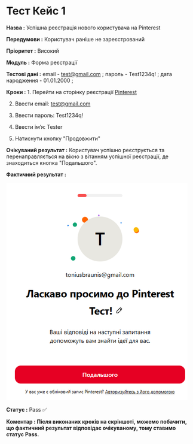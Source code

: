# Тест Кейс 1

**Назва :** Успішна реєстрація нового користувача на Pinterest

**Передумови :** Користувач раніше не зареєстрований

**Пріоритет :** Високий

**Модуль :** Форма реєстрації

**Тестові дані :** email - test@gmail.com ; пароль - Test1234q! ; дата народження - 01.01.2000 ; 

**Кроки :** 1. Перейти на сторінку реєстрації [Pinterest](https://www.pinterest.com/create-personal)

2. Ввести email: test@gmail.com  

3. Ввести пароль: Test1234q!  

4. Ввести ім’я: Tester  

5. Натиснути кнопку "Продовжити"

**Очікуваний результат :** Користувач успішно реєструється та перенаправляється на вікно з вітанням успішної реєстрації, де знаходиться кнопка "Подальшого". 

**Фактичний результат :** 

![image.png](image.png)

**Статус :** Pass ✅

**Коментар : Після виконаних кроків на скріншоті, можемо побачити, що фактичний результат відповідає очікуваному, тому ставимо статус Pass.**